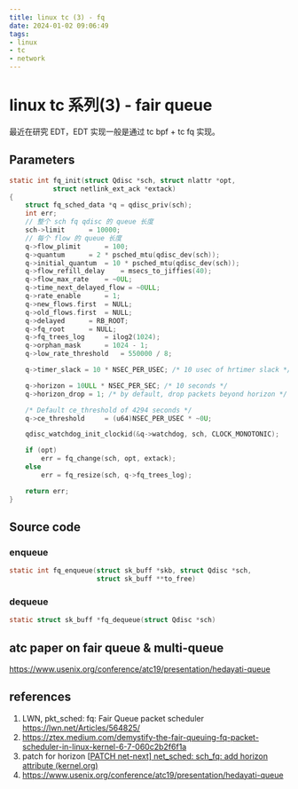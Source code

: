 ```yaml
---
title: linux tc (3) - fq
date: 2024-01-02 09:06:49
tags:
- linux
- tc
- network
---
```


# linux tc 系列(3) - fair queue

最近在研究 EDT，EDT 实现一般是通过 tc bpf + tc fq 实现。



## Parameters

```c
static int fq_init(struct Qdisc *sch, struct nlattr *opt,
		   struct netlink_ext_ack *extack)
{
	struct fq_sched_data *q = qdisc_priv(sch);
	int err;
    // 整个 sch fq qdisc 的 queue 长度
	sch->limit		= 10000;
    // 每个 flow 的 queue 长度
	q->flow_plimit		= 100;
	q->quantum		= 2 * psched_mtu(qdisc_dev(sch));
	q->initial_quantum	= 10 * psched_mtu(qdisc_dev(sch));
	q->flow_refill_delay	= msecs_to_jiffies(40);
	q->flow_max_rate	= ~0UL;
	q->time_next_delayed_flow = ~0ULL;
	q->rate_enable		= 1;
	q->new_flows.first	= NULL;
	q->old_flows.first	= NULL;
	q->delayed		= RB_ROOT;
	q->fq_root		= NULL;
	q->fq_trees_log		= ilog2(1024);
	q->orphan_mask		= 1024 - 1;
	q->low_rate_threshold	= 550000 / 8;

	q->timer_slack = 10 * NSEC_PER_USEC; /* 10 usec of hrtimer slack */

	q->horizon = 10ULL * NSEC_PER_SEC; /* 10 seconds */
	q->horizon_drop = 1; /* by default, drop packets beyond horizon */

	/* Default ce_threshold of 4294 seconds */
	q->ce_threshold		= (u64)NSEC_PER_USEC * ~0U;

	qdisc_watchdog_init_clockid(&q->watchdog, sch, CLOCK_MONOTONIC);

	if (opt)
		err = fq_change(sch, opt, extack);
	else
		err = fq_resize(sch, q->fq_trees_log);

	return err;
}
```

## Source code

### enqueue

```c
static int fq_enqueue(struct sk_buff *skb, struct Qdisc *sch,
                      struct sk_buff **to_free)
```



### dequeue

```c
static struct sk_buff *fq_dequeue(struct Qdisc *sch)
```



## atc paper on fair queue & multi-queue

https://www.usenix.org/conference/atc19/presentation/hedayati-queue

## references

1. LWN, pkt_sched: fq: Fair Queue packet scheduler https://lwn.net/Articles/564825/ 
2. https://ztex.medium.com/demystify-the-fair-queuing-fq-packet-scheduler-in-linux-kernel-6-7-060c2b2f6f1a
3. patch for horizon [[PATCH net-next\] net_sched: sch_fq: add horizon attribute (kernel.org)](https://lore.kernel.org/all/20200501055144.24346-1-edumazet@google.com/T/) 
4. https://www.usenix.org/conference/atc19/presentation/hedayati-queue
